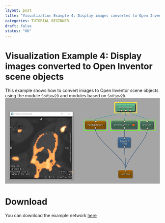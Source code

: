 ```yaml
---
layout: post
title: "Visualization Example 4: Display images converted to Open Inventor scene objects"
categories: TUTORIAL BEGINNER
draft: false
status: "OK"
---
```


# Visualization Example 4: Display images converted to Open Inventor scene objects
This example shows how to convert images to Open Inventor scene objects using the module `SoView2D` and modules based on `SoView2D`.
![Screenshot](/examples/visualization/example4/image.png)

# Download
You can download the example network [here](/examples/visualization/example4/VisualizationExample4.mlab)
